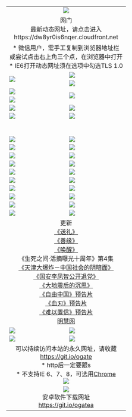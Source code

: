 ﻿<table>
  <tr></tr>
  <tr><td colspan=2 align=center><img src="https://cloud.githubusercontent.com/assets/11880933/13434984/f430fae2-e012-11e5-814f-c2df1e82b247.jpg" /></td></tr>
  <tr><td colspan=2 align=center>网门<br>最新动态网址，请点击进入
<br>https://dw8yr0is6nqer.cloudfront.net
    </td>
  </tr>
  <tr>
    <td colspan=2 align=center>* 微信用户，需手工复制到浏览器地址栏<br>或尝试点击右上角三个点，在浏览器中打开
    <br>* IE6打开动态网址须在选项中勾选TLS 1.0</td>
  </tr>
  <tr>
    <td rowspan=2><a href="https://dw8yr0is6nqer.cloudfront.net/ogUP.aspx?name=11DKC.mp4&list=11DKC" target="_blank"><img src="https://dw8yr0is6nqer.cloudfront.net/Up/11DKC1.jpg" /></a></td> 
    <td><div><a href="https://dw8yr0is6nqer.cloudfront.net/ogUP.aspx?name=LRWS.mp4&list=LRWS" target="_blank"><img src="https://dw8yr0is6nqer.cloudfront.net/Up/LRWS.jpg" /></a></td>
   </tr>
  <tr>
    <td><a href="https://dw8yr0is6nqer.cloudfront.net/ogNiceVedio.aspx" target="_blank"><img src="https://dw8yr0is6nqer.cloudfront.net/Up/11TGKDY.jpg" /></a></td>
  </tr>
  <tr>
    <td><a href="https://dw8yr0is6nqer.cloudfront.net/ogUP.aspx?name=JQR.mp4&count=2" target="_blank"><img src="https://dw8yr0is6nqer.cloudfront.net/Up/JQR.jpg" /></a></td>   
    <td rowspan=2><a href="https://dw8yr0is6nqer.cloudfront.net/ogUP.aspx?name=JP.mp4&count=9" target="_blank"><img src="https://dw8yr0is6nqer.cloudfront.net/Up/JP.jpg" /></td>
  </tr>
  <tr>
    <td><a href="https://dw8yr0is6nqer.cloudfront.net/ogUP.aspx?name=WH.mp4" target="_blank"><img src="https://dw8yr0is6nqer.cloudfront.net/Up/WH.jpg" /></a></td>
  </tr>
  <tr>
    <td><a href="https://dw8yr0is6nqer.cloudfront.net/ogUP.aspx?name=SSZJ.mp4&list=SSZJ" target="_blank"><img src="https://dw8yr0is6nqer.cloudfront.net/Up/SSZJ.jpg" /></a></td>
    <td><a href="https://dw8yr0is6nqer.cloudfront.net/ogUP.aspx?name=1XQK.mp4&count=13" target="_blank"><img src="https://dw8yr0is6nqer.cloudfront.net/Up/1XQK.jpg" /></a</td>
  </tr>
  <tr>
    <td><a href="https://dw8yr0is6nqer.cloudfront.net/ogUP.aspx?name=ZY.mp4&count=2015|16" target="_blank"><img src="https://dw8yr0is6nqer.cloudfront.net/Up/ZY.jpg" /></a</td>
    <td><a href="https://dw8yr0is6nqer.cloudfront.net/ogUP.aspx?name=XTFY.mp4&count=B|2,A|24" target="_blank"><img src="https://dw8yr0is6nqer.cloudfront.net/Up/XTFY.jpg" /></a></td>
  </tr>
  <tr height="40">
  </tr>
  <tr>
    <td><a href="https://dw8yr0is6nqer.cloudfront.net/ogUP.aspx?name=4SQQ.mp4&list=4SQQ" target="_blank"><img src="https://dw8yr0is6nqer.cloudfront.net/Up/4SQQ0.jpg"/></a></td>
    <td><a href="https://dw8yr0is6nqer.cloudfront.net/ogUP.aspx?name=4SHQ.mp4&list=4SHQ" target="_blank"><img src="https://dw8yr0is6nqer.cloudfront.net/Up/4SHQ0.jpg"/></a></td>
  </tr>
  <tr>
    <td><a href="https://dw8yr0is6nqer.cloudfront.net/ogUP.aspx?name=4SZG.mp4&list=4SZG" target="_blank"><img src="https://dw8yr0is6nqer.cloudfront.net/Up/4SZG0.jpg"/></a></td>
    <td><a href="https://dw8yr0is6nqer.cloudfront.net/ogUP.aspx?name=4SDJ.mp4&list=4SDJ" target="_blank"><img src="https://dw8yr0is6nqer.cloudfront.net/Up/4SDJ0.jpg"/></a></td>
  </tr>
  <tr>
    <td><a href="https://dw8yr0is6nqer.cloudfront.net/ogUP.aspx?name=4SGX.mp4&list=4SGX" target="_blank"><img src="https://dw8yr0is6nqer.cloudfront.net/Up/4SGX0.jpg"/></a></td>
    <td><a href="https://dw8yr0is6nqer.cloudfront.net/ogUP.aspx?name=4SHD.mp4&list=4SHD" target="_blank"><img src="https://dw8yr0is6nqer.cloudfront.net/Up/4SHD0.jpg"/></a></td>
  </tr>
  <tr>
    <td><a href="https://dw8yr0is6nqer.cloudfront.net/ogUP.aspx?name=4CTX.mp4&list=4CTX" target="_blank"><img src="https://dw8yr0is6nqer.cloudfront.net/Up/4CTX0.jpg"/></a></td>
    <td><a href="https://dw8yr0is6nqer.cloudfront.net/ogUP.aspx?name=4CWZ.mp4&list=4CWZ" target="_blank"><img src="https://dw8yr0is6nqer.cloudfront.net/Up/4CWZ0.jpg"/></a></td>
  </tr>
  <tr>
    <td><a href="https://dw8yr0is6nqer.cloudfront.net/onUP.aspx?name=https://d25hxnyejux8es.cloudfront.net/" target="_blank"><img src="https://dw8yr0is6nqer.cloudfront.net/Up/0DTW.jpg"/></a></td>
    <td><a href="https://dw8yr0is6nqer.cloudfront.net/onUP.aspx?name=https://d240ns8up8earz.cloudfront.net/acenter/" target="_blank"><img src="https://dw8yr0is6nqer.cloudfront.net/Up/0TDW.jpg" /></a></td>
  </tr>
  <tr>
    <td><a href="https://dw8yr0is6nqer.cloudfront.net/onUP.aspx?name=https://d4508d6vomz2p.cloudfront.net/gb/nsc413.htm" target="_blank"><img src="https://dw8yr0is6nqer.cloudfront.net/Up/0DJY.jpg" /></a></td>
    <td><a href="https://dw8yr0is6nqer.cloudfront.net/onUP.aspx?name=https://d3bxwq7vzudb5l.cloudfront.net/xtr/gb/prog204.html" target="_blank"><img src="https://dw8yr0is6nqer.cloudfront.net/Up/0XTR.jpg" /></a></td>
  </tr>
  <tr>
    <td><a href="https://dw8yr0is6nqer.cloudfront.net/onUP.aspx?name=https://d3aj00iefsmfgc.cloudfront.net/" target="_blank"><img src="https://dw8yr0is6nqer.cloudfront.net/Up/0MHW.jpg" /></a></td>
    <td><a href="https://dw8yr0is6nqer.cloudfront.net/onUP.aspx?name=https://d1sbg9daat0zu5.cloudfront.net/" target="_blank"><img src="https://dw8yr0is6nqer.cloudfront.net/Up/0ZJW.jpg" /></a></td>
  </tr>
  <tr>
    <td><a href="https://dw8yr0is6nqer.cloudfront.net/ogUP.aspx?name=0FG.zip" target="_blank"><img src="https://dw8yr0is6nqer.cloudfront.net/Up/0FG.jpg" /></a></td>
    <td><a href="https://dw8yr0is6nqer.cloudfront.net/ogUP.aspx?name=0FGA.apk" target="_blank"><img src="https://dw8yr0is6nqer.cloudfront.net/Up/0FGA.jpg" /></a></td>
  </tr>
  <tr>
    <td><a href="https://dw8yr0is6nqer.cloudfront.net/ogUP.aspx?name=0U.zip" target="_blank"><img src="https://dw8yr0is6nqer.cloudfront.net/Up/0U.jpg" /></a></td>
    <td><a href="https://dw8yr0is6nqer.cloudfront.net/ogUP.aspx?name=0UA.apk" target="_blank"><img src="https://dw8yr0is6nqer.cloudfront.net/Up/0UA.jpg" /></a></td>
  </tr>
  <tr>
    <td><a href="https://dw8yr0is6nqer.cloudfront.net/ogUP.aspx?name=0iPPOTV.zip" target="_blank"><img src="https://dw8yr0is6nqer.cloudfront.net/Up/0iPPOTV.jpg" /></a></td>
    <td><a href="https://dw8yr0is6nqer.cloudfront.net/ogUP.aspx?name=0iNTD.apk" target="_blank"><img src="https://dw8yr0is6nqer.cloudfront.net/Up/0iNTD.jpg" /></a></td>
  </tr>
  <tr>
    <td colspan=2 align=center>更新<br>
      <a href="https://dw8yr0is6nqer.cloudfront.net/ogUP.aspx?name=4ESL.mp4" target="_blank">《送礼》</a><br>
      <a href="https://dw8yr0is6nqer.cloudfront.net/ogUP.aspx?name=4ESY.mp4" target="_blank">《善缘》</a><br>
      <a href="https://dw8yr0is6nqer.cloudfront.net/ogUP.aspx?name=4EHX.mp4" target="_blank">《唤醒》</a><br>
      《生死之间·活摘曝光十周年》第4集</a><br>
      <a href="https://dw8yr0is6nqer.cloudfront.net/ogUP.aspx?name=4TJDBZ.mp4" target="_blank">《天津大爆炸－中国社会的阴暗面》</a><br>
      <a href="https://dw8yr0is6nqer.cloudfront.net/ogUP.aspx?name=4LFZ.mp4" target="_blank">《国安李凤智公开退党》</a><br>
      <a href="https://dw8yr0is6nqer.cloudfront.net/ogUP.aspx?name=4DDZHDCS.mp4" target="_blank">《大地震后的沉思》</a><br>
      <a href="https://dw8yr0is6nqer.cloudfront.net/ogUP.aspx?name=11ZYZG0.mp4" target="_blank">《自由中国》预告片</a><br>
      <a href="https://dw8yr0is6nqer.cloudfront.net/ogUP.aspx?name=11XR.mp4" target="_blank">《血刃》预告片</a><br>
      <a href="https://dw8yr0is6nqer.cloudfront.net/ogUP.aspx?name=11NYZX.mp4&count=2" target="_blank">《难以置信》预告片</a><br>
      <a href="https://dw8yr0is6nqer.cloudfront.net/onUP.aspx?name=https://www.minghui.org/" target="_blank">明慧网</a></td>
    </td>
  </tr>
  <tr>
    <td><a href="https://dw8yr0is6nqer.cloudfront.net/ogNice.aspx" target="_blank"><img src="https://cloud.githubusercontent.com/assets/11880933/13720378/f84bb392-e841-11e5-8739-815049dd6ff8.jpg" /></a></td>
    <td><a href="https://dw8yr0is6nqer.cloudfront.net/onCO.aspx?ob=600事物&op=增删改&args=WH1~%23类型6新闻%7c%23类型6评论&mode=" target="_blank"><img src="https://cloud.githubusercontent.com/assets/11880933/13720380/04d76a16-e842-11e5-8833-e627daa88802.jpg" /></a></td> 
  </tr>
  <tr>
    <td><a href="https://dw8yr0is6nqer.cloudfront.net/ogDY.aspx" target="_blank"><img src="https://cloud.githubusercontent.com/assets/11880933/13720384/11817090-e842-11e5-9571-7dc2f1af9f42.jpg" /></a></td>
    <td><a href="https://dw8yr0is6nqer.cloudfront.net/ogST.aspx" target="_blank"><img src="https://cloud.githubusercontent.com/assets/11880933/13720385/1467ea3c-e842-11e5-86df-c96c9a556aaf.jpg" /></a></td> 
  </tr>
  <!--tr>
    <td colspan=2 align=center>
      <微信可扫描以下临时二维码<br/>https://bit.ly/1mBQHW8<br/><a href="https://dw8yr0is6nqer.cloudfront.net/Up/0WMGDL3.png" target="_blank"><img src="https://dw8yr0is6nqer.cloudfront.net/Up/0WMGD3.png"/></a>
  </tr-->
  <tr>
    <td colspan=2 align=center>可以持续访问本站的永久网址，请收藏<br/><a href="https://git.io/ogate" target="_blank">https://git.io/ogate</a><br/>* http后一定要跟s<br/>* 不支持IE 6、7、8，可选用<a href="http://www.odisk.org/Upload/0ChromePortable.zip">Chrome</a><br/><a href="https://dw8yr0is6nqer.cloudfront.net/Up/0WMGDL2.png" target="_blank"><img src="https://dw8yr0is6nqer.cloudfront.net/Up/0WMGD2.png"/></a></td>
  </tr>
  <tr>
    <td colspan=2 align=center><a href="https://dw8yr0is6nqer.cloudfront.net/ogUP.aspx?name=0oGate.apk" target="_blank"><img src="https://cloud.githubusercontent.com/assets/11880933/13720399/75e143ee-e842-11e5-9f0a-1421f423c80f.jpg" /></a><br>安卓软件下载网址<br><a href="https://git.io/ogatea">https://git.io/ogatea</a></td>
  </tr>
  <!--tr>
    <td colspan=2 align=center>可能失效的动态网址
    </td>
  </tr-->
</table>
